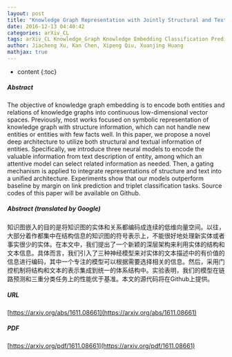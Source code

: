 ```yaml
---
layout: post
title: "Knowledge Graph Representation with Jointly Structural and Textual Encoding"
date: 2016-12-13 04:40:42
categories: arXiv_CL
tags: arXiv_CL Knowledge_Graph Knowledge Embedding Classification Prediction Relation
author: Jiacheng Xu, Kan Chen, Xipeng Qiu, Xuanjing Huang
mathjax: true
---
```


* content
{:toc}

##### Abstract
The objective of knowledge graph embedding is to encode both entities and relations of knowledge graphs into continuous low-dimensional vector spaces. Previously, most works focused on symbolic representation of knowledge graph with structure information, which can not handle new entities or entities with few facts well. In this paper, we propose a novel deep architecture to utilize both structural and textual information of entities. Specifically, we introduce three neural models to encode the valuable information from text description of entity, among which an attentive model can select related information as needed. Then, a gating mechanism is applied to integrate representations of structure and text into a unified architecture. Experiments show that our models outperform baseline by margin on link prediction and triplet classification tasks. Source codes of this paper will be available on Github.

##### Abstract (translated by Google)
知识图嵌入的目的是将知识图的实体和关系都编码成连续的低维向量空间。以往，大部分着作都集中在结构信息的知识图的符号表示上，不能很好地处理新实体或者事实很少的实体。在本文中，我们提出了一个新颖的深层架构来利用实体的结构和文本信息。具体而言，我们引入了三种神经模型来对实体的文本描述中的有价值的信息进行编码，其中一个专注的模型可以根据需要选择相关的信息。然后，采用门控机制将结构和文本的表示集成到统一的体系结构中。实验表明，我们的模型在链路预测和三重分类任务上的性能优于基准。本文的源代码将在Github上提供。

##### URL
[https://arxiv.org/abs/1611.08661](https://arxiv.org/abs/1611.08661)

##### PDF
[https://arxiv.org/pdf/1611.08661](https://arxiv.org/pdf/1611.08661)


